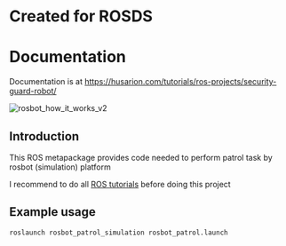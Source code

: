 
###
# Created for ROSDS 
###

# Documentation

Documentation is at https://husarion.com/tutorials/ros-projects/security-guard-robot/


![rosbot_how_it_works_v2](https://user-images.githubusercontent.com/29305346/62467724-b454a600-b794-11e9-9923-efb211826750.png)
## Introduction

This ROS metapackage provides code needed to perform patrol task by rosbot (simulation) platform 

I recommend to do all [ROS tutorials](https://husarion.com/tutorials/ros-tutorials/1-ros-introduction/) before doing this project

## Example usage

`roslaunch rosbot_patrol_simulation rosbot_patrol.launch`


